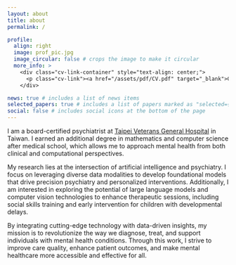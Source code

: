 ```yaml
---
layout: about
title: about
permalink: /

profile:
  align: right
  image: prof_pic.jpg
  image_circular: false # crops the image to make it circular
  more_info: >
    <div class="cv-link-container" style="text-align: center;">
      <p class="cv-link"><a href="/assets/pdf/CV.pdf" target="_blank">Curriculum Vitae</a></p>
    </div>

news: true # includes a list of news items
selected_papers: true # includes a list of papers marked as "selected={true}"
social: false # includes social icons at the bottom of the page
---
```


I am a board-certified psychiatrist at <a href='https://www.vghtpe.gov.tw/Index.action'>Taipei Veterans General Hospital</a> in Taiwan. I earned an additional degree in mathematics and computer science after medical school, which allows me to approach mental health from both clinical and computational perspectives.

My research lies at the intersection of artificial intelligence and psychiatry. I focus on leveraging diverse data modalities to develop foundational models that drive precision psychiatry and personalized interventions. Additionally, I am interested in exploring the potential of large language models and computer vision technologies to enhance therapeutic sessions, including social skills training and early intervention for children with developmental delays.

By integrating cutting-edge technology with data-driven insights, my mission is to revolutionize the way we diagnose, treat, and support individuals with mental health conditions. Through this work, I strive to improve care quality, enhance patient outcomes, and make mental healthcare more accessible and effective for all.